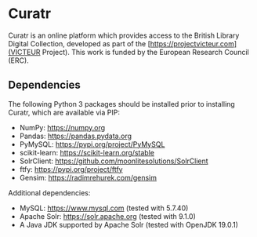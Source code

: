 # Curatr

Curatr is an online platform which provides access to the British Library Digital Collection, developed as part of the [https://projectvicteur.com](VICTEUR Project). This work is funded by the European Research Council (ERC).

## Dependencies

The following Python 3 packages should be installed prior to installing Curatr, which are available via PIP:

- NumPy: https://numpy.org
- Pandas: https://pandas.pydata.org
- PyMySQL: https://pypi.org/project/PyMySQL
- scikit-learn: https://scikit-learn.org/stable
- SolrClient: https://github.com/moonlitesolutions/SolrClient
- ftfy: https://pypi.org/project/ftfy
- Gensim: https://radimrehurek.com/gensim

Additional dependencies:
- MySQL: https://www.mysql.com (tested with 5.7.40)
- Apache Solr: https://solr.apache.org (tested with 9.1.0)
- A Java JDK supported by Apache Solr (tested with OpenJDK 19.0.1) 
